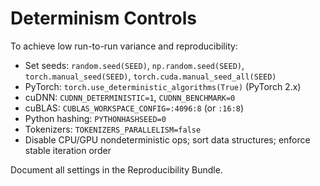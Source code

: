 # Determinism Controls

To achieve low run-to-run variance and reproducibility:
- Set seeds: `random.seed(SEED)`, `np.random.seed(SEED)`, `torch.manual_seed(SEED)`, `torch.cuda.manual_seed_all(SEED)`
- PyTorch: `torch.use_deterministic_algorithms(True)` (PyTorch 2.x)
- cuDNN: `CUDNN_DETERMINISTIC=1`, `CUDNN_BENCHMARK=0`
- cuBLAS: `CUBLAS_WORKSPACE_CONFIG=:4096:8` (or `:16:8`)
- Python hashing: `PYTHONHASHSEED=0`
- Tokenizers: `TOKENIZERS_PARALLELISM=false`
- Disable CPU/GPU nondeterministic ops; sort data structures; enforce stable iteration order

Document all settings in the Reproducibility Bundle.
